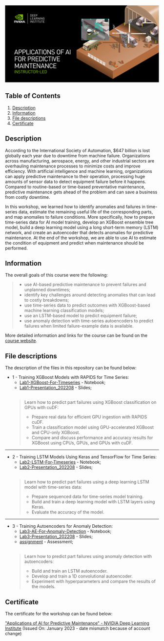 ![Course](images/banner.jpg)

## Table of Contents
1. [Description](#description)
2. [Information](#information)
3. [File descriptions](#files)
4. [Certificate](#certificate)

<a name="descripton"></a>
## Description

According to the International Society of Automation, $647 billion is lost globally each year due to downtime from machine failure. Organizations across manufacturing, aerospace, energy, and other industrial sectors are overhauling maintenance processes to minimize costs and improve efficiency. With artificial intelligence and machine learning, organizations can apply predictive maintenance to their operation, processing huge amounts of sensor data to detect equipment failure before it happens. Compared to routine-based or time-based preventative maintenance, predictive maintenance gets ahead of the problem and can save a business from costly downtime.

In this workshop, we learned how to identify anomalies and failures in time-series data, estimate the remaining useful life of the corresponding parts, and map anomalies to failure conditions. More specifically, how to prepare time-series data for AI model training, develop an XGBoost ensemble tree model, build a deep learning model using a long short-term memory (LSTM) network, and create an autoencoder that detects anomalies for predictive maintenance. At the end of the workshop, we are able to use AI to estimate the condition of equipment and predict when maintenance should be performed.

<a name="information"></a>
## Information

The overall goals of this course were the following:
> - use AI-based predictive maintenance to prevent failures and unplanned downtimes;
> - identify key challenges around detecting anomalies that can lead to costly breakdowns;
> - use time-series data to predict outcomes with XGBoost-based machine learning classification models;
> - use an LSTM-based model to predict equipment failure;
> - use anomaly detection with time-series autoencoders to predict failures when limited failure-example data is available.

More detailed information and links for the course can be found on the [course website](https://www.nvidia.com/en-us/training/instructor-led-workshops/predictive-maintenance/).

<a name="files"></a>
## File descriptions

The description of the files in this repository can be found below:
- 1 - Training XGBoost Models with RAPIDS for Time Series:
  - [Lab1-XGBoost-For-Timeseries](https://github.com/HROlive/Applications-of-AI-for-Predictive-Maintenance/blob/main/Lab1-XGBoost-For-Timeseries.ipynb) - Notebook;
  - [Lab1-Presentation_202208](https://github.com/HROlive/Applications-of-AI-for-Predictive-Maintenance/blob/main/Lab1-Presentation_202208.pptx) - Slides;
<br></br>
  > Learn how to predict part failures using XGBoost classification on GPUs with cuDF:
    > - Prepare real data for efficient GPU ingestion with RAPIDS cuDF.
    > - Train a classification model using GPU-accelerated XGBoost and CPU-only XGBoost.
    > - Compare and discuss performance and accuracy results for XGBoost using CPUs, GPUs, and GPUs with cuDF.
______________
- 2 - Training LSTM Models Using Keras and TensorFlow for Time Series:
  - [Lab2-LSTM-For-Timeseries](https://github.com/HROlive/Applications-of-AI-for-Predictive-Maintenance/blob/main/Lab2-LSTM-For-Timeseries.ipynb) - Notebook;
  - [Lab2-Presentation_202208](https://github.com/HROlive/Applications-of-AI-for-Predictive-Maintenance/blob/main/Lab2-Presentation_202208.pptx) - Slides;
<br></br>
  > Learn how to predict part failures using a deep learning LSTM model with time-series data:
    > - Prepare sequenced data for time-series model training.
    > - Build and train a deep learning model with LSTM layers using Keras.
    > - Evaluate the accuracy of the model.
______________
- 3 - Training Autoencoders for Anomaly Detection:
  - [Lab3-AE-For-Anomaly-Detection](https://github.com/HROlive/Applications-of-AI-for-Predictive-Maintenance/blob/main/Lab3-AE-For-Anomaly-Detection.ipynb) - Notebook;
  - [Lab3-Presentation_202208](https://github.com/HROlive/Applications-of-AI-for-Predictive-Maintenance/blob/main/Lab3-Presentation_202208.pptx) - Slides;
  - [assignment](https://github.com/HROlive/Applications-of-AI-for-Predictive-Maintenance/blob/main/assignment.py) - Assessment;
<br></br>
  > Learn how to predict part failures using anomaly detection with autoencoders:
    > - Build and train an LSTM autoencoder.
    > - Develop and train a 1D convolutional autoencoder.
    > - Experiment with hyperparameters and compare the results of the models.

<a name="certificate"></a>
## Certificate

The certificate for the workshop can be found below:

["Applications of AI for Predictive Maintenance" - NVIDIA Deep Learning Institute](https://learn.nvidia.com/certificates?id=ZrtPzUY7QDOWoKeENBRPMQ) (Issued On: January 2023 - date mismatch because of account change)

